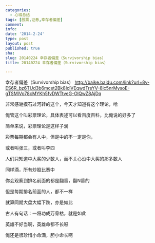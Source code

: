 ```yaml
---
categories:
  - 心得总结
tags: [股票,证券,幸存者偏差]
comment: 
info: 
date: '2014-2-24'
type: post
layout: post
published: true
sha: 
slug: 20140224 幸存者偏差（Survivorship bias）
title: 20140224 幸存者偏差（Survivorship bias）

---
```

幸存者偏差（Survivorship bias）
http://baike.baidu.com/link?url=8v-ES6R_bz6TUd3b6mcet2Bk8IclVEqwdTrsYV-8lc5nrMysoE-gTSMlVo78cMYKh5fvDWTtveG-OlQwZ8AjDq

非常感谢摸石过河转的这个，今天才知道有这个理论，哈

俺管这个叫彩票理论，具体表述可以看百度百科，比俺说的好多了

简单来说，彩票理论是这样子滴

彩票每期都会有人中，但是中的不一定是你，

或者叫张三，或者叫李四

人们只知道中大奖的少数人，而不关心没中大奖的那多数人

同样滴，所有炒股比赛中

你会观察到排名前面的都是翻番，翻N番的

但是每期排名前面的人，都不一样

就算同期大盘大幅下跌，亦是如此

古人有句话：一将功成万骨枯，就是如此

英雄不好当啊，英雄命都不长呀

俺还是很珍惜小命滴，胆小命长啊